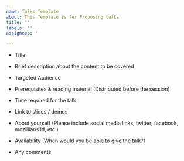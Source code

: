 ```yaml
---
name: Talks Template
about: This Template is for Proposing talks
title: ''
labels: ''
assignees: ''

---
```


- Title

- Brief description about the content to be covered

- Targeted Audience

- Prerequisites & reading material (Distributed before the session) 

- Time required for the talk

- Link to slides / demos

- About yourself (Please include social media links, twitter, facebook, mozillians id, etc.)

- Availability (When would you be able to give the talk?) 

- Any comments
